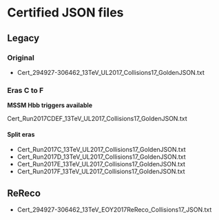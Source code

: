 # Certified JSON files

## Legacy

### Original

- Cert_294927-306462_13TeV_UL2017_Collisions17_GoldenJSON.txt

### Eras C to F

**MSSM Hbb triggers available**

Cert_Run2017CDEF_13TeV_UL2017_Collisions17_GoldenJSON.txt

#### Split eras

- Cert_Run2017C_13TeV_UL2017_Collisions17_GoldenJSON.txt
- Cert_Run2017D_13TeV_UL2017_Collisions17_GoldenJSON.txt
- Cert_Run2017E_13TeV_UL2017_Collisions17_GoldenJSON.txt
- Cert_Run2017F_13TeV_UL2017_Collisions17_GoldenJSON.txt


## ReReco

- Cert_294927-306462_13TeV_EOY2017ReReco_Collisions17_JSON.txt


